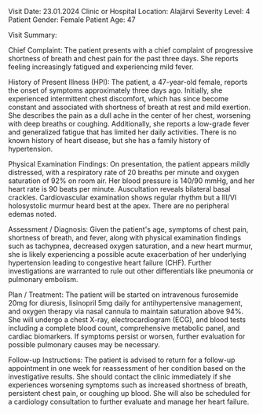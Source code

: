 Visit Date: 23.01.2024
Clinic or Hospital Location: Alajärvi
Severity Level: 4
Patient Gender: Female
Patient Age: 47

Visit Summary:

Chief Complaint: The patient presents with a chief complaint of progressive shortness of breath and chest pain for the past three days. She reports feeling increasingly fatigued and experiencing mild fever.

History of Present Illness (HPI): The patient, a 47-year-old female, reports the onset of symptoms approximately three days ago. Initially, she experienced intermittent chest discomfort, which has since become constant and associated with shortness of breath at rest and mild exertion. She describes the pain as a dull ache in the center of her chest, worsening with deep breaths or coughing. Additionally, she reports a low-grade fever and generalized fatigue that has limited her daily activities. There is no known history of heart disease, but she has a family history of hypertension.

Physical Examination Findings: On presentation, the patient appears mildly distressed, with a respiratory rate of 20 breaths per minute and oxygen saturation of 92% on room air. Her blood pressure is 140/90 mmHg, and her heart rate is 90 beats per minute. Auscultation reveals bilateral basal crackles. Cardiovascular examination shows regular rhythm but a III/VI holosystolic murmur heard best at the apex. There are no peripheral edemas noted.

Assessment / Diagnosis: Given the patient's age, symptoms of chest pain, shortness of breath, and fever, along with physical examination findings such as tachypnea, decreased oxygen saturation, and a new heart murmur, she is likely experiencing a possible acute exacerbation of her underlying hypertension leading to congestive heart failure (CHF). Further investigations are warranted to rule out other differentials like pneumonia or pulmonary embolism.

Plan / Treatment: The patient will be started on intravenous furosemide 20mg for diuresis, lisinopril 5mg daily for antihypertensive management, and oxygen therapy via nasal cannula to maintain saturation above 94%. She will undergo a chest X-ray, electrocardiogram (ECG), and blood tests including a complete blood count, comprehensive metabolic panel, and cardiac biomarkers. If symptoms persist or worsen, further evaluation for possible pulmonary causes may be necessary.

Follow-up Instructions: The patient is advised to return for a follow-up appointment in one week for reassessment of her condition based on the investigative results. She should contact the clinic immediately if she experiences worsening symptoms such as increased shortness of breath, persistent chest pain, or coughing up blood. She will also be scheduled for a cardiology consultation to further evaluate and manage her heart failure.